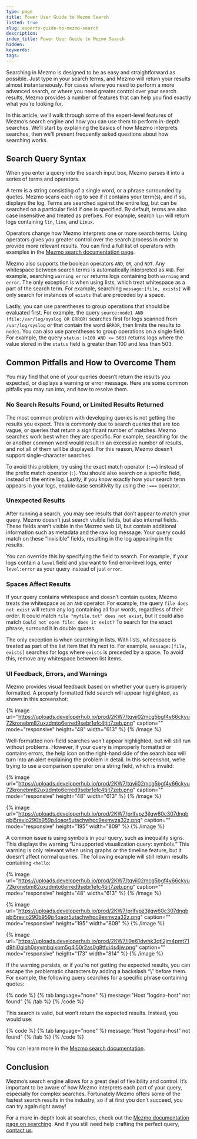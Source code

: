 ```yaml
---
type: page
title: Power User Guide to Mezmo Search
listed: true
slug: experts-guide-to-mezmo-search
description: 
index_title: Power User Guide to Mezmo Search
hidden: 
keywords: 
tags: 
---
```





Searching in Mezmo is designed to be as easy and straightforward as possible. Just type in your search terms, and Mezmo will return your results almost instantaneously. For cases where you need to perform a more advanced search, or where you need greater control over your search results, Mezmo provides a number of features that can help you find exactly what you’re looking for.

In this article, we’ll walk through some of the expert-level features of Mezmo’s search engine and how you can use them to perform in-depth searches. We’ll start by explaining the basics of how Mezmo interprets searches, then we’ll present frequently asked questions about how searching works.



## Search Query Syntax

When you enter a query into the search input box, Mezmo parses it into a series of terms and operators.

A term is a string consisting of a single word, or a phrase surrounded by quotes. Mezmo scans each log to see if it contains your term(s), and if so, displays the log. Terms are searched against the entire log, but can be searched on a particular field if one is specified. By default, terms are also case insensitive and treated as prefixes. For example, search `lin` will return logs containing `lin`, `line`, and `Linux`.

Operators change how Mezmo interprets one or more search terms. Using operators gives you greater control over the search process in order to provide more relevant results. You can find a full list of operators with examples in the [Mezmo search documentation page](/docs/search#quick-reference-of-field-search-operators).

Mezmo also supports the boolean operators `AND`, `OR`, and `NOT`. Any whitespace between search terms is automatically interpreted as `AND`. For example, searching `warning error` returns logs containing both `warning` and `error`. The only exception is when using lists, which treat whitespace as a part of the search term. For example, searching `message:[file, exists]` will only search for instances of `exists` that are preceded by a space.

Lastly, you can use parentheses to group operations that should be evaluated first. For example, the query `source:node1 AND (file:/var/log/syslog OR ERROR)` searches first for logs scanned from `/var/log/syslog` or that contain the word `ERROR`, then limits the results to `node1`. You can also use parentheses to group operations on a single field. For example, the query `status:(>100 AND <= 503)` returns logs where the value stored in the `status` field is greater than 100 and less than 503.



## Common Pitfalls and How to Overcome Them

You may find that one of your queries doesn’t return the results you expected, or displays a warning or error message. Here are some common pitfalls you may run into, and how to resolve them.



### No Search Results Found, or Limited Results Returned

The most common problem with developing queries is not getting the results you expect. This is commonly due to search queries that are too vague, or queries that return a significant number of matches. Mezmo searches work best when they are specific. For example, searching for `the` or another common word would result in an excessive number of results, and not all of them will be displayed. For this reason, Mezmo doesn’t support single-character searches.

To avoid this problem, try using the exact match operator (`:==`) instead of the prefix match operator (`:`). You should also search on a specific field, instead of the entire log. Lastly, if you know exactly how your search term appears in your logs, enable case sensitivity by using the `:===` operator.



### Unexpected Results

After running a search, you may see results that don’t appear to match your query. Mezmo doesn’t just search visible fields, but also internal fields. These fields aren’t visible in the Mezmo web UI, but contain additional information such as metadata and the raw log message. Your query could match on these “invisible” fields, resulting in the log appearing in the results.

You can override this by specifying the field to search. For example, if your logs contain a `level` field and you want to find error-level logs, enter `level:error` as your query instead of just `error`.



### Spaces Affect Results

If your query contains whitespace and doesn’t contain quotes, Mezmo treats the whitespace as an `AND` operator. For example, the query `file does not exist` will return any log containing all four words, regardless of their order. It could match `file "myfile.txt" does not exist`, but it could also match `Could not open file: does it exist?` To search for the exact phrase, surround it in double quotes.

The only exception is when searching in lists. With lists, whitespace is treated as part of the list item that it’s next to. For example, `message:[file, exists]` searches for logs where `exists` is preceded by a space. To avoid this, remove any whitespace between list items.



### UI Feedback, Errors, and Warnings

Mezmo provides visual feedback based on whether your query is properly formatted. A properly formatted field search will appear highlighted, as shown in this screenshot:




{% image url="https://uploads.developerhub.io/prod/2KW7/tqvii02mcg5bgf4y66ckyu72kronebm82uxzdmto6erred9sebr1efc4tjit7zeb.png" caption="" mode="responsive" height="48" width="613" %}
{% /image %}




Well-formatted non-field searches won’t appear highlighted, but will still run without problems. However, if your query is improperly formatted or contains errors, the help icon on the right-hand side of the search box will turn into an alert explaining the problem in detail. In this screenshot, we’re trying to use a comparison operator on a string field, which is invalid:




{% image url="https://uploads.developerhub.io/prod/2KW7/tqvii02mcg5bgf4y66ckyu72kronebm82uxzdmto6erred9sebr1efc4tjit7zeb.png" caption="" mode="responsive" height="48" width="613" %}
{% /image %}







{% image url="https://uploads.developerhub.io/prod/2KW7/prlfvpz3jlgw60c307dnqbpbj5revio290b959p4oaor5utachwhpc9exmvza32z.png" caption="" mode="responsive" height="195" width="809" %}
{% /image %}




A common issue is using symbols in your query, such as inequality signs. This displays the warning “Unsupported visualization query: symbols.” This warning is only relevant when using graphs or the timeline feature, but it doesn’t affect normal queries. The following example will still return results containing `<hello`:





{% image url="https://uploads.developerhub.io/prod/2KW7/tqvii02mcg5bgf4y66ckyu72kronebm82uxzdmto6erred9sebr1efc4tjit7zeb.png" caption="" mode="responsive" height="48" width="613" %}
{% /image %}







{% image url="https://uploads.developerhub.io/prod/2KW7/prlfvpz3jlgw60c307dnqbpbj5revio290b959p4oaor5utachwhpc9exmvza32z.png" caption="" mode="responsive" height="195" width="809" %}
{% /image %}







{% image url="https://uploads.developerhub.io/prod/2KW7/i9e61dwhk3qtl2jm4pmt71d9hi0qiqh0syvmbqixpm5g4i50r2as0g8tfui4s4jw.png" caption="" mode="responsive" height="173" width="814" %}
{% /image %}




If the warning persists, or if you’re not getting the expected results, you can escape the problematic characters by adding a backslash “\” before them. For example, the following query searches for a specific phrase containing quotes:






{% code %}
{% tab language="none" %}
message:"Host "logdna-host" not found"
{% /tab %}
{% /code %}







This search is valid, but won’t return the expected results. Instead, you would use:






{% code %}
{% tab language="none" %}
message:"Host \"logdna-host\" not found"
{% /tab %}
{% /code %}







You can learn more in the [Mezmo search documentation](/docs/search#special-characters).


## Conclusion

Mezmo’s search engine allows for a great deal of flexibility and control. It’s important to be aware of how Mezmo interprets each part of your query, especially for complex searches. Fortunately Mezmo offers some of the fastest search results in the industry, so if at first you don’t succeed, you can try again right away!

For a more in-depth look at searches, check out the [Mezmo documentation page on searching](/docs/search). And if you still need help crafting the perfect query, [contact us](https://mezmo.com/contact-us/).





